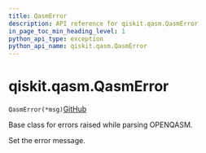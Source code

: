 ```yaml
---
title: QasmError
description: API reference for qiskit.qasm.QasmError
in_page_toc_min_heading_level: 1
python_api_type: exception
python_api_name: qiskit.qasm.QasmError
---
```


# qiskit.qasm.QasmError

<span id="qiskit.qasm.QasmError" />

`QasmError(*msg)`[GitHub](https://github.com/qiskit/qiskit/tree/stable/0.40/qiskit/qasm/exceptions.py "view source code")

Base class for errors raised while parsing OPENQASM.

Set the error message.

